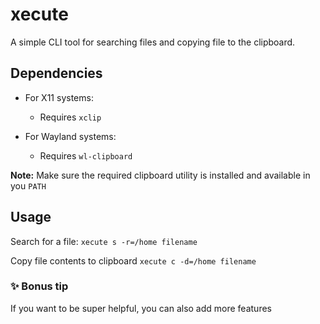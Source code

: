 # xecute

A simple CLI tool for searching files and copying file to the clipboard.

## Dependencies

- For X11 systems:

  - Requires `xclip`

- For Wayland systems:
  - Requires `wl-clipboard`

**Note:** Make sure the required clipboard utility is installed and available in you `PATH`

## Usage

Search for a file:
`xecute s -r=/home filename`

Copy file contents to clipboard
`xecute c -d=/home filename`

### ✨ Bonus tip

If you want to be super helpful, you can also add more features
